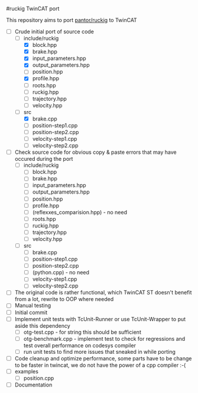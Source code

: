 #ruckig TwinCAT port

This repository aims to port [pantor/ruckig](https://github.com/pantor/ruckig) to TwinCAT


- [ ] Crude initial port of source code
  - [ ] include/ruckig
    - [x] block.hpp
    - [x] brake.hpp
    - [x] input_parameters.hpp
    - [x] output_parameters.hpp
    - [ ] position.hpp
    - [x] profile.hpp      
    - [ ] roots.hpp
    - [ ] ruckig.hpp
    - [ ] trajectory.hpp
    - [ ] velocity.hpp
  - [ ] src
    - [x] brake.cpp
    - [ ] position-step1.cpp
    - [ ] position-step2.cpp
    - [ ] velocity-step1.cpp
    - [ ] velocity-step2.cpp
- [ ] Check source code for obvious copy & paste errors that may have occured during the port
  - [ ] include/ruckig
    - [ ] block.hpp
    - [ ] brake.hpp
    - [ ] input_parameters.hpp
    - [ ] output_parameters.hpp
    - [ ] position.hpp
    - [ ] profile.hpp
    - [ ] (reflexxes_comparision.hpp) - no need
    - [ ] roots.hpp
    - [ ] ruckig.hpp
    - [ ] trajectory.hpp
    - [ ] velocity.hpp
  - [ ] src
    - [ ] brake.cpp
    - [ ] position-step1.cpp
    - [ ] position-step2.cpp
    - [ ] (python.cpp) - no need
    - [ ] velocity-step1.cpp
    - [ ] velocity-step2.cpp
- [ ] The original code is rather functional, which TwinCAT ST doesn't benefit from a lot, rewrite to OOP where needed
- [ ] Manual testing
- [ ] Initial commit
- [ ] Implement unit tests with TcUnit-Runner or use TcUnit-Wrapper to put aside this dependency
    - [ ] otg-test.cpp - for string this should be sufficient
    - [ ] otg-benchmark.cpp - implement test to check for regressions and test overall performance on codesys compiler 
    - [ ] run unit tests to find more issues that sneaked in while porting
- [ ] Code cleanup and optimize performance, some parts have to be change to be faster in twincat, we do not have the power of a cpp compiler :-(
- [ ] examples
  - [ ] position.cpp
- [ ] Documentation
